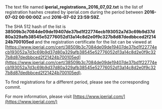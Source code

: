 The text file named **iperial_registrations_2016_07_02.txt** is the list of registration hashes created by iperial.com during the period between **2016-07-02 00:00:00Z** and **2016-07-02 23:59:59Z**.

The SHA 512 hash of the list is **38509b3c7084de09de19407de37bd1f22774ecb193052a7d3c69b9d37d80a329afb38545e52776052d13a14c8d2e0f9c327b8d87dedbbced2f21424b700105ed** and the registration certificate for the list can be viewed at [https://www.iperial.com/cert/38509b3c7084de09de19407de37bd1f22774ecb193052a7d3c69b9d37d80a329afb38545e52776052d13a14c8d2e0f9c327b8d87dedbbced2f21424b700105ed](https://www.iperial.com/cert/38509b3c7084de09de19407de37bd1f22774ecb193052a7d3c69b9d37d80a329afb38545e52776052d13a14c8d2e0f9c327b8d87dedbbced2f21424b700105ed).

To find registrations for a different period, please see the corresponding commit.

For more information, please visit [https://www.iperial.com/](https://www.iperial.com/)
